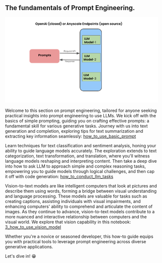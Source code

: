 ## The fundamentals of Prompt Engineering.

<img src="./images/prompt_req_resp.png" height="35%" width="%65">

Welcome to this section on prompt engineering, tailored for anyone seeking practical insights into prompt engineering to use LLMs. We kick off with the basics of simple prompting, guiding you on crafting effective prompts: a fundamental skill for various generative tasks. Journey with us into text generation and completion, exploring tips for text summarization and extracting key information seamlessly: [how_to_use_basic_prompt](./1_how_to_use_basic_prompt.ipynb)
    
Learn techniques for text classification and sentiment analysis, honing your ability to guide language models accurately. The exploration extends to text categorization, text transformation, and translation, where you'll witness language models reshaping and interpreting content. Then take a deep dive into how to ask LLM to approach simple and complex reasoning tasks, empowering you to guide models through logical challenges, and then cap it off with code generation: [how_to_conduct_llm_tasks](./2_how_to_conduct_llm_tasks.ipynb)

Vision-to-text models are like intelligent computers that look at pictures and describe them using words, forming a bridge between visual understanding and language processing. These models are valuable for tasks such as creating captions, assisting individuals with visual impairments, and enhancing computers' ability to comprehend and articulate the content of images. As they continue to advance, vision-to-text models contribute to a more nuanced and interactive relationship between computers and the visual world. We explore that vision capability in this notebook:
[3_how_to_use_vision_model](./3_how_to_use_vision_model.ipynb)

Whether you're a novice or seasoned developer, this how-to guide equips you with practical tools to leverage prompt engineering across diverse generative applications. 
    
 Let's dive in! 😁